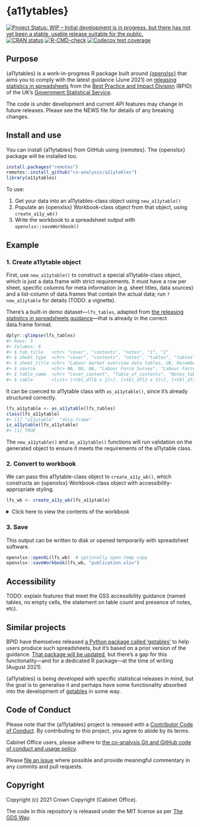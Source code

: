 
<!-- README.md is generated from README.Rmd. Please edit that file -->

# {a11ytables}

<!-- badges: start -->

[![Project Status: WIP – Initial development is in progress, but there
has not yet been a stable, usable release suitable for the
public.](https://www.repostatus.org/badges/latest/wip.svg)](https://www.repostatus.org/#wip)
[![CRAN
status](https://www.r-pkg.org/badges/version/a11ytables)](https://CRAN.R-project.org/package=a11ytables)
[![R-CMD-check](https://github.com/co-analysis/a11ytables/workflows/R-CMD-check/badge.svg)](https://github.com/co-analysis/a11ytables/actions)
[![Codecov test
coverage](https://codecov.io/gh/co-analysis/a11ytables/branch/main/graph/badge.svg)](https://codecov.io/gh/co-analysis/a11ytables?branch=main)
<!-- badges: end -->

## Purpose

{a11ytables} is a work-in-progress R package built around
[{openxlsx}](https://ycphs.github.io/openxlsx/) that aims you to comply
with the latest guidance (June 2021) on [releasing statistics in
spreadsheets](https://gss.civilservice.gov.uk/policy-store/releasing-statistics-in-spreadsheets/)
from the [Best Practice and Impact
Division](https://github.com/best-practice-and-impact?language=html)
(BPID) of the UK’s [Government Statistical
Service](https://gss.civilservice.gov.uk/).

The code is under development and current API features may change in
future releases. Please see the NEWS file for details of any breaking
changes.

## Install and use

You can install {a11ytables} from GitHub using {remotes}. The {openxlsx}
package will be installed too.

``` r
install.packages("remotes")
remotes::install_github("co-analysis/a11ytables")
library(a11ytables)
```

To use:

1.  Get your data into an a11ytables-class object using
    `new_a11ytable()`
2.  Populate an {openxlsx} Workbook-class object from that object, using
    `create_a11y_wb()`
3.  Write the workbook to a spreadsheet output with
    `openxlsx::saveWorkbook()`

## Example

### 1. Create a11ytable object

First, use `new_a11ytable()` to construct a special a11ytable-class
object, which is just a data.frame with strict requirements. It must
have a row per sheet, specific columns for meta information (e.g. sheet
titles, data sources) and a list-column of data.frames that contain the
actual data; run `?new_a11ytable` for details (TODO: a vignette).

There’s a built-in demo dataset—`lfs_tables`, adapted from [the
releasing statistics in spreadsheets
guidance](https://gss.civilservice.gov.uk/policy-store/releasing-statistics-in-spreadsheets/)—that
is already in the correct data.frame format.

``` r
dplyr::glimpse(lfs_tables)
#> Rows: 5
#> Columns: 6
#> $ tab_title   <chr> "cover", "contents", "notes", "1", "2"
#> $ sheet_type  <chr> "cover", "contents", "notes", "tables", "tables"
#> $ sheet_title <chr> "Labour market overview data tables, UK, December 2020 (ac…
#> $ source      <chr> NA, NA, NA, "Labour Force Survey", "Labour Force Survey"
#> $ table_name  <chr> "Cover_content", "Table_of_contents", "Notes_table", "Labo…
#> $ table       <list> [<tbl_df[8 x 2]>], [<tbl_df[2 x 5]>], [<tbl_df[11 x 2]>], …
```

It can be coerced to a11ytable class with `as_a11ytable()`, since it’s
already structured correctly.

``` r
lfs_a11ytable <- as_a11ytable(lfs_tables)
class(lfs_a11ytable)
#> [1] "a11ytable"  "data.frame"
is_a11ytable(lfs_a11ytable)
#> [1] TRUE
```

The `new_a11ytable()` and `as_a11ytable()` functions will run validation
on the generated object to ensure it meets the requirements of the
a11ytable class.

### 2. Convert to workbook

We can pass this a11ytable-class object to `create_a11y_wb()`, which
constructs an {openxlsx} Workbook-class object with
accessibility-appropriate styling.

``` r
lfs_wb <- create_a11y_wb(lfs_a11ytable)
```

<details>
<summary>
Click here to view the contents of the workbook
</summary>

``` r
lfs_wb
#> A Workbook object.
#>  
#> Worksheets:
#>  Sheet 1: "cover"
#>  
#>  Custom row heights (row: height)
#>   2: 34, 4: 34, 6: 34, 8: 34, 10: 34, 12: 34, 14: 34, 16: 34 
#>  Custom column widths (column: width)
#>    1: 80 
#>  
#> 
#>  Sheet 2: "contents"
#>  
#>  Custom column widths (column: width)
#>    1: 30, 2: 30, 3: 30, 4: 30, 5: 30 
#>  
#> 
#>  Sheet 3: "notes"
#>  
#>  Custom column widths (column: width)
#>    1: 15, 2: 80 
#>  
#> 
#>  Sheet 4: "1"
#>  
#>  Custom column widths (column: width)
#>    1: 16, 2: 16, 3: 16, 4: 16, 5: 16, 6: 16, 7: 16, 8: 16, 9: 16, 10: 16 
#>  
#> 
#>  Sheet 5: "2"
#>  
#>  Custom column widths (column: width)
#>    1: 16, 2: 16, 3: 16, 4: 16, 5: 16, 6: 16, 7: 16, 8: 16, 9: 16 
#>  
#> 
#>  
#>  Worksheet write order: 1, 2, 3, 4, 5
#>  Active Sheet 1: "cover" 
#>  Position: 1
```

</details>
<p>

### 3. Save

This output can be written to disk or opened temporarily with
spreadsheet software.

``` r
openxlsx::openXL(lfs_wb)  # optionally open temp copy
openxlsx::saveWorkbook(lfs_wb, "publication.xlsx")
```

## Accessibility

TODO: explain features that meet the GSS accessibility guidance (named
tables, no empty cells, the statement on table count and presence of
notes, etc).

## Similar projects

BPID have themselves released [a Python package called
‘gptables’](https://github.com/best-practice-and-impact/gptables) to
help users produce such spreadsheets, but it’s based on a prior version
of the guidance. [That package will be
updated](https://github.com/best-practice-and-impact/gptables/issues/145),
but there’s a gap for this functionality—and for a dedicated R
package—at the time of writing (August 2021).

{a11ytables} is being developed with specific statistical releases in
mind, but the goal is to generalise it and perhaps have some
functionality absorbed into the development of
[gptables](https://github.com/best-practice-and-impact/gptables) in some
way.

## Code of Conduct

Please note that the {a11ytables} project is released with a
[Contributor Code of
Conduct](https://contributor-covenant.org/version/2/0/CODE_OF_CONDUCT.html).
By contributing to this project, you agree to abide by its terms.

Cabinet Office users, please adhere to [the co-analysis Git and GitHub
code of conduct and usage
policy](https://docs.google.com/document/d/1CuNgKla1BwSVOmGkPmsq0S-OM4emP-iXrgnm7EeILWM/edit?usp=sharing).

Please [file an
issue](https://github.com/co-analysis/csstatsbulletin/issues) where
possible and provide meaningful commentary in any commits and pull
requests.

## Copyright

Copyright (c) 2021 Crown Copyright (Cabinet Office).

The code in this repository is released under the MIT license as per
[The GDS
Way](https://gds-way.cloudapps.digital/manuals/licensing.html#use-mit).
